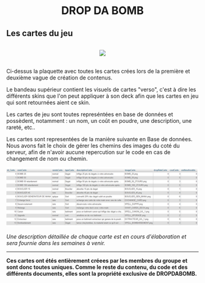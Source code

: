<h1 align="center"> DROP DA BOMB </h1>

## Les cartes du jeu

````

````

<p align="center">
    <img src="Images/LES_CARTES.jpg" width="600px"/>
</p>

````

````

Ci-dessus la plaquette avec toutes les cartes crées lors de la première et deuxième vague de création de contenus. 

Le bandeau supérieur contient les visuels de cartes "verso", c'est à dire les différents skins que l'on peut appliquer à son deck afin que les cartes en jeu qui sont retournées aient ce skin.

Les cartes de jeu sont toutes represéntées en base de données et possèdent, notamment : un nom, un coût en poudre, une description, une rareté, etc..  

Les cartes sont representées de la manière suivante en Base de données. Nous avons fait le choix de gérer les chemins des images du coté du serveur, afin de n'avoir aucune repercution sur le code en cas de changement de nom ou chemin. 

<p align="center">
    <img src="Images/CARDS_BDD.png" width="600px"/>
</p>


*Une description détaillée de chaque carte est en cours d'élaboration et sera fournie dans les semaines à venir.*

---

**Ces cartes ont étés entièrement créees par les membres du groupe et sont donc toutes uniques. Comme le reste du contenu, du code et des différents documents, elles sont la propriété exclusive de DROPDABOMB.**